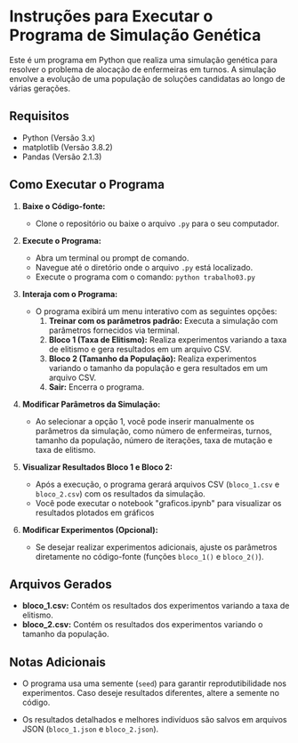 # Instruções para Executar o Programa de Simulação Genética

Este é um programa em Python que realiza uma simulação genética para resolver o problema de alocação de enfermeiras em turnos. A simulação envolve a evolução de uma população de soluções candidatas ao longo de várias gerações.

## Requisitos

- Python (Versão 3.x)
- matplotlib (Versão 3.8.2)
- Pandas (Versão 2.1.3)

## Como Executar o Programa

1. **Baixe o Código-fonte:**
   - Clone o repositório ou baixe o arquivo `.py` para o seu computador.

2. **Execute o Programa:**
   - Abra um terminal ou prompt de comando.
   - Navegue até o diretório onde o arquivo `.py` está localizado.
   - Execute o programa com o comando: `python trabalho03.py`

3. **Interaja com o Programa:**
   - O programa exibirá um menu interativo com as seguintes opções:
     1. **Treinar com os parâmetros padrão:** Executa a simulação com parâmetros fornecidos via terminal.
     2. **Bloco 1 (Taxa de Elitismo):** Realiza experimentos variando a taxa de elitismo e gera resultados em um arquivo CSV.
     3. **Bloco 2 (Tamanho da População):** Realiza experimentos variando o tamanho da população e gera resultados em um arquivo CSV.
     4. **Sair:** Encerra o programa.

4. **Modificar Parâmetros da Simulação:**
   - Ao selecionar a opção 1, você pode inserir manualmente os parâmetros da simulação, como número de enfermeiras, turnos, tamanho da população, número de iterações, taxa de mutação e taxa de elitismo.

5. **Visualizar Resultados Bloco 1 e Bloco 2:**
   - Após a execução, o programa gerará arquivos CSV (`bloco_1.csv` e `bloco_2.csv`) com os resultados da simulação.
   - Você pode executar o notebook "graficos.ipynb" para visualizar os resultados plotados em gráficos

6. **Modificar Experimentos (Opcional):**
   - Se desejar realizar experimentos adicionais, ajuste os parâmetros diretamente no código-fonte (funções `bloco_1()` e `bloco_2()`).

## Arquivos Gerados

- **bloco_1.csv:** Contém os resultados dos experimentos variando a taxa de elitismo.
- **bloco_2.csv:** Contém os resultados dos experimentos variando o tamanho da população.

## Notas Adicionais

- O programa usa uma semente (`seed`) para garantir reprodutibilidade nos experimentos. Caso deseje resultados diferentes, altere a semente no código.

- Os resultados detalhados e melhores indivíduos são salvos em arquivos JSON (`bloco_1.json` e `bloco_2.json`).
